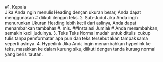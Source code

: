 #1. Kepala                                                                                                               
Jika Anda ingin menulis Heading dengan ukuran besar, Anda dapat menggunakan # diikuti dengan teks.
2. Sub-Judul
Jika Anda ingin menurunkan Ukuran Heading lebih kecil dari aslinya, Anda dapat menambahkan tambahan #.
mis. ##Instalasi
Jumlah # Anda menambahkan, semakin kecil judulnya.
3. Teks
Teks Normal mudah untuk ditulis, cukup tulis tanpa pemformatan apa pun dan teks tersebut akan tampak sama seperti aslinya.
4. Hyperlink
Jika Anda ingin menambahkan hyperlink ke teks, masukkan ke dalam kurung siku, diikuti dengan tanda kurung normal yang berisi tautan.